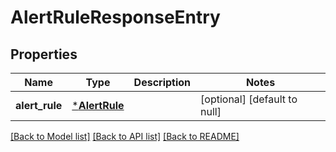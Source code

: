 # AlertRuleResponseEntry

## Properties

| Name           | Type                           | Description | Notes                        |
| -------------- | ------------------------------ | ----------- | ---------------------------- |
| **alert_rule** | [***AlertRule**](AlertRule.md) |             | [optional] [default to null] |

[[Back to Model list]](../README.md#documentation-for-models) [[Back to API list]](../README.md#documentation-for-api-endpoints) [[Back to README]](../README.md)
